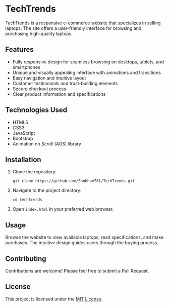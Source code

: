 TechTrends
==========

TechTrends is a responsive e-commerce website that specializes in selling laptops. The site offers a user-friendly interface for browsing and purchasing high-quality laptops.

Features
--------

*   Fully responsive design for seamless browsing on desktops, tablets, and smartphones
*   Unique and visually appealing interface with animations and transitions
*   Easy navigation and intuitive layout
*   Customer testimonials and trust-building elements
*   Secure checkout process
*   Clear product information and specifications

Technologies Used
-----------------

*   HTML5
*   CSS3
*   JavaScript
*   Bootstrap
*   Animation on Scroll (AOS) library

Installation
------------

1.  Clone the repository:
    
        git clone https://github.com/Shubham781/TechTrends.git
    
2.  Navigate to the project directory:
    
        cd techtrends
    
3.  Open `index.html` in your preferred web browser.

Usage
-----

Browse the website to view available laptops, read specifications, and make purchases. The intuitive design guides users through the buying process.

Contributing
------------

Contributions are welcome! Please feel free to submit a Pull Request.

License
-------

This project is licensed under the [MIT License](LICENSE).
